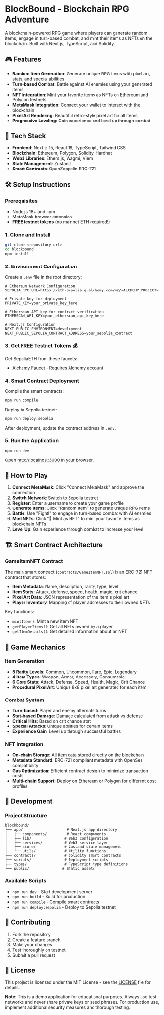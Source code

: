 # BlockBound - Blockchain RPG Adventure

A blockchain-powered RPG game where players can generate random items, engage in turn-based combat, and mint their items as NFTs on the blockchain. Built with Next.js, TypeScript, and Solidity.

## 🎮 Features

- **Random Item Generation**: Generate unique RPG items with pixel art, stats, and special abilities
- **Turn-based Combat**: Battle against AI enemies using your generated items
- **NFT Integration**: Mint your favorite items as NFTs on Ethereum and Polygon testnets
- **MetaMask Integration**: Connect your wallet to interact with the blockchain
- **Pixel Art Rendering**: Beautiful retro-style pixel art for all items
- **Progressive Leveling**: Gain experience and level up through combat

## 🚀 Tech Stack

- **Frontend**: Next.js 15, React 19, TypeScript, Tailwind CSS
- **Blockchain**: Ethereum, Polygon, Solidity, Hardhat
- **Web3 Libraries**: Ethers.js, Wagmi, Viem
- **State Management**: Zustand
- **Smart Contracts**: OpenZeppelin ERC-721

## 🛠️ Setup Instructions

### Prerequisites

- Node.js 18+ and npm
- MetaMask browser extension
- **FREE testnet tokens** (no mainnet ETH required!)

### 1. Clone and Install

```bash
git clone <repository-url>
cd blockbound
npm install
```

### 2. Environment Configuration

Create a `.env` file in the root directory:

```env
# Ethereum Network Configuration
SEPOLIA_RPC_URL=https://eth-sepolia.g.alchemy.com/v2/<ALCHEMY_PROJECT>

# Private key for deployment
PRIVATE_KEY=your_private_key_here

# Etherscan API key for contract verification
ETHERSCAN_API_KEY=your_etherscan_api_key_here

# Next.js Configuration
NEXT_PUBLIC_ENVIRONMENT=development
NEXT_PUBLIC_SEPOLIA_CONTRACT_ADDRESS=your_sepolia_contract
```

### 3. Get FREE Testnet Tokens 💰

Get SepoliaETH from these faucets:
- [Alchemy Faucet](https://www.alchemy.com/faucets/ethereum-sepolia) - Requires Alchemy account

### 4. Smart Contract Deployment

Compile the smart contracts:
```bash
npm run compile
```

Deploy to Sepolia testnet:
```bash
npm run deploy:sepolia
```

After deployment, update the contract address in `.env`.

### 5. Run the Application

```bash
npm run dev
```

Open [http://localhost:3000](http://localhost:3000) in your browser.

## 🎯 How to Play

1. **Connect MetaMask**: Click "Connect MetaMask" and approve the connection
2. **Switch Network**: Switch to Sepolia testnet
3. **Register**: Enter a username to create your game profile
4. **Generate Items**: Click "Random Item" to generate unique RPG items
5. **Battle**: Use "Fight!" to engage in turn-based combat with AI enemies
6. **Mint NFTs**: Click "🎨 Mint as NFT" to mint your favorite items as blockchain NFTs
7. **Level Up**: Gain experience through combat to increase your level

## 🏗️ Smart Contract Architecture

### GameItemNFT Contract

The main smart contract (`contracts/GameItemNFT.sol`) is an ERC-721 NFT contract that stores:

- **Item Metadata**: Name, description, rarity, type, level
- **Item Stats**: Attack, defense, speed, health, magic, crit chance
- **Pixel Art Data**: JSON representation of the item's pixel art
- **Player Inventory**: Mapping of player addresses to their owned NFTs

Key functions:
- `mintItem()`: Mint a new item NFT
- `getPlayerItems()`: Get all NFTs owned by a player
- `getItemDetails()`: Get detailed information about an NFT

## 🎨 Game Mechanics

### Item Generation
- **5 Rarity Levels**: Common, Uncommon, Rare, Epic, Legendary
- **4 Item Types**: Weapon, Armor, Accessory, Consumable
- **6 Core Stats**: Attack, Defense, Speed, Health, Magic, Crit Chance
- **Procedural Pixel Art**: Unique 8x8 pixel art generated for each item

### Combat System
- **Turn-based**: Player and enemy alternate turns
- **Stat-based Damage**: Damage calculated from attack vs defense
- **Critical Hits**: Based on crit chance stat
- **Special Attacks**: Unique abilities for certain items
- **Experience Gain**: Level up through successful battles

### NFT Integration
- **On-chain Storage**: All item data stored directly on the blockchain
- **Metadata Standard**: ERC-721 compliant metadata with OpenSea compatibility
- **Gas Optimization**: Efficient contract design to minimize transaction costs
- **Multi-chain Support**: Deploy on Ethereum or Polygon for different cost profiles

## 🔧 Development

### Project Structure

```
blockbound/
├── app/                    # Next.js app directory
│   ├── components/         # React components
│   ├── lib/               # Web3 configuration
│   ├── services/          # Web3 service layer
│   ├── store/             # Zustand state management
│   └── utils/             # Utility functions
├── contracts/             # Solidity smart contracts
├── scripts/               # Deployment scripts
├── types/                 # TypeScript type definitions
└── public/               # Static assets
```

### Available Scripts

- `npm run dev` - Start development server
- `npm run build` - Build for production
- `npm run compile` - Compile smart contracts
- `npm run deploy:sepolia` - Deploy to Sepolia testnet

## 🤝 Contributing

1. Fork the repository
2. Create a feature branch
3. Make your changes
4. Test thoroughly on testnet
5. Submit a pull request

## 📄 License

This project is licensed under the MIT License - see the [LICENSE](LICENSE) file for details.

**Note**: This is a demo application for educational purposes. Always use test networks and never share private keys or seed phrases. For production use, implement additional security measures and thorough testing.
